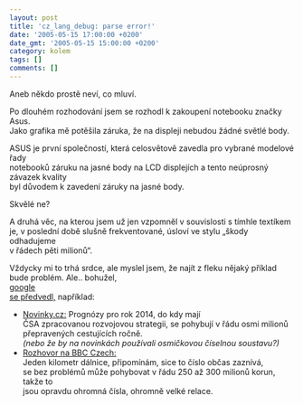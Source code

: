 ```yaml
---
layout: post
title: 'cz_lang_debug: parse error!'
date: '2005-05-15 17:00:00 +0200'
date_gmt: '2005-05-15 15:00:00 +0200'
category: kolem
tags: []
comments: []
---
```

<p>Aneb někdo prostě neví, co mluví.</p>
<p>Po dlouhém rozhodování jsem se rozhodl k zakoupení notebooku značky Asus.<br />
Jako grafika mě potěšila záruka, že na displeji nebudou žádné světlé body.</p>
<p class="odsazeny">ASUS je první společností, která celosvětově zavedla pro vybrané modelové řady<br />
notebooků záruku na jasné body na LCD displejích a tento neúprosný závazek kvality<br />
byl důvodem k zavedení záruky na jasné body.</p>
<p>Skvělé ne?</p>
<p>A druhá věc, na kterou jsem už jen vzpomněl v souvislosti s tímhle textíkem<br />
je, v poslední době slušně frekventované, úsloví ve stylu &bdquo;škody odhadujeme<br />
v řádech pěti milionů&ldquo;.</p>
<p>Vždycky mi to trhá srdce, ale myslel jsem, že najít z fleku nějaký příklad<br />
bude problém. Ale.. bohužel,<br />
<a href="http://www.google.com/search?q=v+%C5%99%C3%A1du+osmi+milion%C5%AF&sourceid=opera&num=25&ie=utf-8&oe=utf-8">google<br />
se předvedl,</a> například:</p>
<ul>
<li><a href="http://www.novinky.cz/03/32/14.html">Novinky.cz:</a> Prognózy pro rok 2014, do kdy mají<br />
ČSA zpracovanou rozvojovou strategii, se pohybují v řádu osmi milionů přepravených cestujících ročně.<br />
<em>(nebo že by na novinkách používali osmičkovou číselnou soustavu?)</em></li>
<li><a href="http://www.bbc.co.uk/czech/interview/020830_svagr.shtml">Rozhovor na BBC Czech:</a><br />
Jeden kilometr dálnice, připomínám, sice to číslo občas zaznívá,<br />
se bez problémů může pohybovat v řádu 250 až 300 milionů korun, takže to<br />
jsou opravdu ohromná čísla, ohromně velké relace.</li>
</ul>
